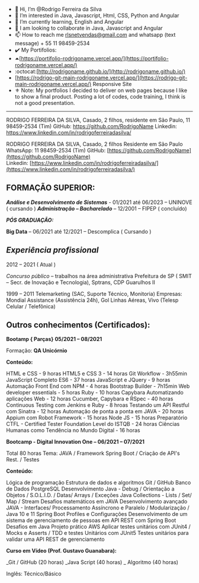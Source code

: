 - 👋 Hi, I’m @Rodrigo Ferreira da Silva
- 👀 I’m interested in Java, Javascript, Html, CSS, Python and Angular
- 🌱 I’m currently learning, English and Angular
- 💞️ I am looking to collaborate in Java, Javascript and Angular
- 📫 How to reach me rlsnetvendas@gmail.com and whatsapp (text message) + 55 11 98459-2534
- ✔️ My Portifolios:
- ⏶[https://portifolio-rodrigoname.vercel.app/](https://portifolio-rodrigoname.vercel.app/)
- :octocat:[http://rodrigoname.github.io/](http://rodrigoname.github.io/)
- [https://rodrigo-git-main-rodrigoname.vercel.app/](https://rodrigo-git-main-rodrigoname.vercel.app/) Responsive Site
- ⚜️ Note: My portfolios I decided to deliver on web pages because I like to show a final product. Posting a lot of codes, code training, I think is not a good presentation.
***

RODRIGO FERREIRA DA SILVA,
Casado, 2 filhos, residente em São Paulo, 11 98459-2534 (Tim)
GitHub: https://github.com/RodrigoName
Linkedin: https://www.linkedin.com/in/rodrigoferreiradasilva/


RODRIGO FERREIRA DA SILVA, Casado, 2 filhos
Residente em São Paulo
WhatsApp: 11 98459-2534 (Tim) 
GitHub:  [https://github.com/RodrigoName](https://github.com/RodrigoName)  
Linkedin:  [https://www.linkedin.com/in/rodrigoferreiradasilva/](https://www.linkedin.com/in/rodrigoferreiradasilva/)

## FORMAÇÃO SUPERIOR:

***Análise e Desenvolvimento de Sistemas*** - 01/2021 até 06/2023 – UNINOVE ( cursando ) 
***Administração – Bacharelado*** – 12/2001 – FIPEP ( concluído)

***PÓS GRADUAÇÃO:***

**Big Data** – 06/2021 até 12/2021 – Descomplica ( Cursando )



## ***Experiência profissional***

2012 – 2021 ( Atual )

*Concurso público* – trabalhos na área administrativa Prefeitura de SP ( SMIT – Secr. de Inovação e Tecnologia), Sptrans, CDP Guarulhos II

1999 – 2011 Telemarketing (SAC, Suporte Técnico, Monitoria) Empresas: Mondial Assistance (Assistência 24h), Gol Linhas Aéreas, Vivo (Telesp Celular / Telefônica)

## Outros conhecimentos (Certificados):

**Bootamp { Parças} 05/2021 – 08/2021** 

Formação: **QA Unicórnio**

**Conteúdo:**

HTML e CSS - 9 horas 
HTML5 e CSS 3 - 14 horas 
Git Workflow - 3h55min
JavaScript Completo ES6 - 37 horas 
JavaScript e JQuery - 9 horas 
Automação Front End com NPM - 4 horas
Bootstrap Builder - 7h15min 
Web developer essentials - 5 horas
Ruby - 10 horas 
Capybara Automatizando aplicações Web - 12 horas 
Cucumber, Capybara e RSpec - 40 horas 
Continuous Testing com Jenkins e Ruby - 8 hroas 
Testando um API Restful com Sinatra - 12 horas 
Automação de ponta a ponta em JAVA - 20 horas 
Appium com Robot Framework - 15 horas
Node JS - 15 horas 
Preparatório CTFL - Certified Tester Foundation Level do ISTQB - 24 horas Ciências Humanas como Tendência no Mundo Digital - 16 horas



**Bootcamp - Digital Innovation One – 06/2021 – 07/2021**

Total 80 horas 
Tema: JAVA / Framework Spring Boot / Criação de API's Rest. / Testes

**Conteúdo:**

Lógica de programação Estrutura de dados e algoritmos 
Git / GitHub 
Banco de Dados PostgreSQL 
Desenvolvimento Java - Debug / Orientação a Objetos / S.O.L.I.D. / Datas/ Arrays / Exceções Java Collections - Lists / Set/ Map / Stream 
Desafios matemáticos em JAVA 
Desenvolvimento avançado JAVA - Interfaces/ Processamento Assíncrono e Paralelo / Modularização / Java 10 e 11 
Spring Boot Profiles e Configurações 
Desenvolvimento de um sistema de gerenciamento de pessoas em API REST com Spring Boot 
Desafios em Java Projeto prático AWS 
Aplicar testes unitários com JUnit4 / Mocks e Asserts / TDD e testes Unitários com JUnit5 
Testes unitários para validar uma API REST de gerenciamento


**Curso em Vídeo (Prof. Gustavo Guanabara):**

_Git / GitHub (20 horas) 
_Java Script (40 horas) 
_ Algoritmo (40 horas)

Inglês: Técnico/Básico

